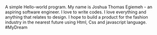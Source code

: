 A simple Hello-world program.
My name is Joshua Thomas Egiemeh - an aspiring software engineer.
I love to write codes.
I love everything and anything that relates to design.
I hope to build a product for the fashion industry in the nearest future using Html, Css and javascript language.
#MyDream
